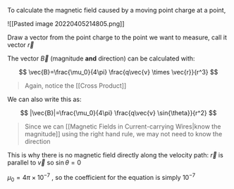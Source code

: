 To calculate the magnetic field caused by a moving point charge at a point,

![[Pasted image 20220405214805.png]]

Draw a vector from the point charge to the point we want to measure, call it vector $\vec{r}$

The vector $\vec{B}$ (magnitude **and** direction) can be calculated with:

$$
\vec{B}=\frac{\mu_0}{4\pi} \frac{q\vec{v} \times \vec{r}}{r^3}
$$

> Again, notice the [[Cross Product]]

We can also write this as:

$$
|\vec{B}|=\frac{\mu_0}{4\pi} \frac{q\vec{v} \sin{\theta}}{r^2}
$$

> Since we can [[Magnetic Fields in Current-carrying Wires|know the magnitude]] using the right hand rule, we may not need to know the direction

This is why there is no magnetic field directly along the velocity path: $\vec{r}$ is parallel to $\vec{v}$ so $\sin{\theta} = 0$

$\mu_0 = 4 \pi \times 10^{-7}$ , so the coefficient for the equation is simply $10^{-7}$
